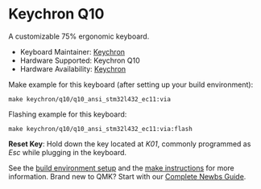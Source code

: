 # Keychron Q10

A customizable 75% ergonomic keyboard.

* Keyboard Maintainer: [Keychron](https://github.com/keychron)
* Hardware Supported: Keychron Q10
* Hardware Availability: [Keychron](https://www.keychron.com)

Make example for this keyboard (after setting up your build environment):

    make keychron/q10/q10_ansi_stm32l432_ec11:via

Flashing example for this keyboard:

    make keychron/q10/q10_ansi_stm32l432_ec11:via:flash

**Reset Key**: Hold down the key located at *K01*, commonly programmed as *Esc* while plugging in the keyboard.

See the [build environment setup](https://docs.qmk.fm/#/getting_started_build_tools) and the [make instructions](https://docs.qmk.fm/#/getting_started_make_guide) for more information. Brand new to QMK? Start with our [Complete Newbs Guide](https://docs.qmk.fm/#/newbs).
